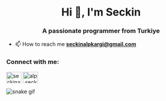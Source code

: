 <h1 align="center">Hi 👋, I'm Seckin</h1>
<h3 align="center">A passionate programmer from Turkiye</h3>

- 📫 How to reach me **seckinalpkargi@gmail.com**

<h3 align="left">Connect with me:</h3>
<p align="left">
<a href="https://linkedin.com/in/seckinalp" target="blank"><img align="center" src="https://raw.githubusercontent.com/rahuldkjain/github-profile-readme-generator/master/src/images/icons/Social/linked-in-alt.svg" alt="seckinalp" height="30" width="40" /></a>
<a href="https://instagram.com/alp.seckinn" target="blank"><img align="center" src="https://raw.githubusercontent.com/rahuldkjain/github-profile-readme-generator/master/src/images/icons/Social/instagram.svg" alt="alp.seckinn" height="30" width="40" /></a>
</p>

![snake gif](https://github.com/seckinalp/seckinalp/blob/output/github-contribution-grid-snake.gif)
